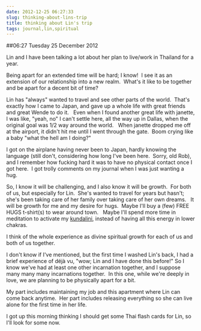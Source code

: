 ```yaml
---
date: 2012-12-25 06:27:33
slug: thinking-about-lins-trip
title: thinking about Lin's trip
tags: journal,lin,spiritual
---
```


##06:27 Tuesday 25 December 2012

Lin and I have been talking a lot about her plan to live/work in Thailand for a year.

Being apart for an extended time will be hard; I know!  I see it as an extension of our relationship into a new realm.  What's it like to be together and be apart for a decent bit of time?

Lin has "always" wanted to travel and see other parts of the world.  That's exactly how I came to Japan, and gave up a whole life with great friends and great Wende to do it.   Even when I found another great life with janette, I was like, "yeah, no" I can't settle here, all the way up in Dallas, when the original goal was 1/2 way around the world.   When janette dropped me off at the airport, it didn't hit me until I went through the gate.  Boom crying like a baby "what the hell am I doing?"

I got on the airplane having never been to Japan, hardly knowing the language (still don't, considering how long I've been here.  Sorry, old Rob), and I remember how fucking hard it was to have no physical contact once I got here.  I got trolly comments on my journal when I was just wanting a hug.

So, I know it will be challenging, and I also know it will be growth.  For both of us, but especially for Lin.  She's wanted to travel for years but hasn't; she's been taking care of her family over taking care of her own dreams.   It will be growth for me and my desire for hugs.  Maybe I'll buy a (few) FREE HUGS t-shirt(s) to wear around town.   Maybe I'll spend more time in meditation to activate my [kundalini](http://en.wikipedia.org/wiki/Kundalini), instead of having all this energy in lower chakras.

I think of the whole experience as divine spiritual growth for each of us and both of us together.

I don't know if I've mentioned, but the first time I washed Lin's back, I had a brief experience of déjà vu, "wow; Lin and I have done this before!" So I know we've had at least one other incarnation together, and I suppose many many many incarnations together.  In this one, while we're deeply in love, we are planning to be physically apart for a bit.

My part includes maintaining my job and this apartment where Lin can come back anytime.  Her part includes releasing everything so she can live alone for the first time in her life.

I got up this morning thinking I should get some Thai flash cards for Lin, so I'll look for some now.
